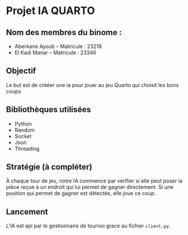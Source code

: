 # Projet IA QUARTO

## Nom des membres du binome : 
- Aberkane Ayoub – Matricule : 23218
- El Kadi Manar  – Matricule : 23346

## Objectif
Le but est de crééer une ia pour jouer au jeu Quarto qui choisit les bons coups

## Bibliothèques utilisées
- Python 
- Random
- Socket
- Json
- Threading

## Stratégie (à compléter)
À chaque tour de jeu, notre IA commence par vérifier si elle peut poser la pièce reçue à un endroit qui lui permet de gagner directement. Si une position qui permet de gagner est détectée, elle joue ce coup.

## Lancement
L'IA est apl par le gestionnaire de tournoi grace au fichier `client.py`.
